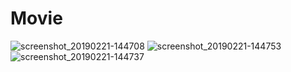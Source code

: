 # Movie

![screenshot_20190221-144708](https://user-images.githubusercontent.com/28901635/53171712-30df3800-35ec-11e9-93a7-9d264fce75cd.png)
![screenshot_20190221-144753](https://user-images.githubusercontent.com/28901635/53171874-98958300-35ec-11e9-8763-275624f3bccc.png)
![screenshot_20190221-144737](https://user-images.githubusercontent.com/28901635/53172124-3d17c500-35ed-11e9-8707-4c01121a67a9.png)


